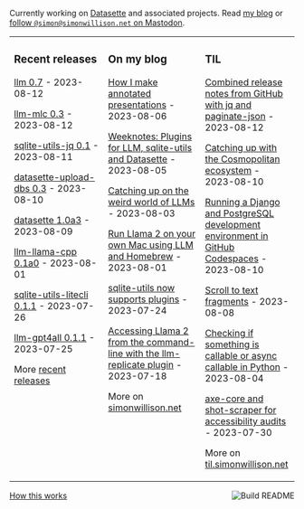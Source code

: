 Currently working on [Datasette](https://datasette.io/) and associated projects. Read [my blog](https://simonwillison.net/) or <a href="https://fedi.simonwillison.net/@simon">follow `@simon@simonwillison.net` on Mastodon</a>.

<table><tr><td valign="top" width="33%">

### Recent releases
<!-- recent_releases starts -->
[llm 0.7](https://github.com/simonw/llm/releases/tag/0.7) - 2023-08-12

[llm-mlc 0.3](https://github.com/simonw/llm-mlc/releases/tag/0.3) - 2023-08-12

[sqlite-utils-jq 0.1](https://github.com/simonw/sqlite-utils-jq/releases/tag/0.1) - 2023-08-11

[datasette-upload-dbs 0.3](https://github.com/simonw/datasette-upload-dbs/releases/tag/0.3) - 2023-08-10

[datasette 1.0a3](https://github.com/simonw/datasette/releases/tag/1.0a3) - 2023-08-09

[llm-llama-cpp 0.1a0](https://github.com/simonw/llm-llama-cpp/releases/tag/0.1a0) - 2023-08-01

[sqlite-utils-litecli 0.1.1](https://github.com/simonw/sqlite-utils-litecli/releases/tag/0.1.1) - 2023-07-26

[llm-gpt4all 0.1.1](https://github.com/simonw/llm-gpt4all/releases/tag/0.1.1) - 2023-07-25
<!-- recent_releases ends -->
More [recent releases](https://github.com/simonw/simonw/blob/main/releases.md)
</td><td valign="top" width="34%">

### On my blog
<!-- blog starts -->
[How I make annotated presentations](http://simonwillison.net/2023/Aug/6/annotated-presentations/) - 2023-08-06

[Weeknotes: Plugins for LLM, sqlite-utils and Datasette](http://simonwillison.net/2023/Aug/5/weeknotes-plugins/) - 2023-08-05

[Catching up on the weird world of LLMs](http://simonwillison.net/2023/Aug/3/weird-world-of-llms/) - 2023-08-03

[Run Llama 2 on your own Mac using LLM and Homebrew](http://simonwillison.net/2023/Aug/1/llama-2-mac/) - 2023-08-01

[sqlite-utils now supports plugins](http://simonwillison.net/2023/Jul/24/sqlite-utils-plugins/) - 2023-07-24

[Accessing Llama 2 from the command-line with the llm-replicate plugin](http://simonwillison.net/2023/Jul/18/accessing-llama-2/) - 2023-07-18
<!-- blog ends -->
More on [simonwillison.net](https://simonwillison.net/)
</td><td valign="top" width="33%">

### TIL
<!-- tils starts -->
[Combined release notes from GitHub with jq and paginate-json](https://til.simonwillison.net/jq/combined-github-release-notes) - 2023-08-12

[Catching up with the Cosmopolitan ecosystem](https://til.simonwillison.net/cosmopolitan/ecosystem) - 2023-08-10

[Running a Django and PostgreSQL development environment in GitHub Codespaces](https://til.simonwillison.net/github/django-postgresql-codespaces) - 2023-08-10

[Scroll to text fragments](https://til.simonwillison.net/html/scroll-to-text) - 2023-08-08

[Checking if something is callable or async callable in Python](https://til.simonwillison.net/python/callable) - 2023-08-04

[axe-core and shot-scraper for accessibility audits](https://til.simonwillison.net/shot-scraper/axe-core) - 2023-07-30
<!-- tils ends -->
More on [til.simonwillison.net](https://til.simonwillison.net/)
</td></tr></table>

<a href="https://github.com/simonw/simonw/actions"><img src="https://github.com/simonw/simonw/workflows/Build%20README/badge.svg" align="right" alt="Build README"></a> <a href="https://simonwillison.net/2020/Jul/10/self-updating-profile-readme/">How this works</a>
